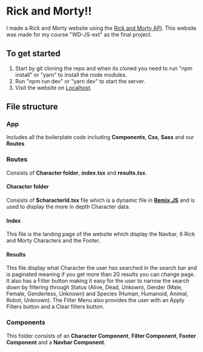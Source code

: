 # Rick and Morty!!

I made a Rick and Morty website using the [Rick and Morty API](https://rickandmortyapi.com).
This website was made for my course "WD-JS-ext" as the final project.

## To get started

1. Start by git cloning the repo and when its cloned you need to run "npm install" or "yarn" to install the node modules.
2. Run "npm run dev" or "yarn dev" to start the server.
3. Visit the website on [Localhost](http://localhost:3000/).

## File structure

### App
Includes all the boilerplate code including **Components**, **Css**, **Sass** and our **Routes**

### Routes
Consists of **Character folder**, **index.tsx** and **results.tsx**.
#### Character folder 
Consists of **$characterId.tsx** file which is a dynamic file in **[Remix.JS](https://remix.run/)** and is used to display the more in depth Character data.
#### Index
This file is the landing page of the website which display the Navbar, 6 Rick and Morty Characters and the Footer.
#### Results
This file display what Character the user has searched in the search bar and is paginated meaning if you get more than 20 results you can change page.
It also has a Filter button making it easy for the user to narrow the search down by filtering through Status (Alive, Dead, Unkown), Gender (Male, Female, Genderless, Unknown) and Species (Human, Humanoid, Animal, Robot, Unknown).
The Filter Menu also provides the user with an Apply Filters button and a Clear filters button.

### Components
This folder consists of an **Character Component**, **Filter Component**, **Footer Component** and a **Navbar Component**.
